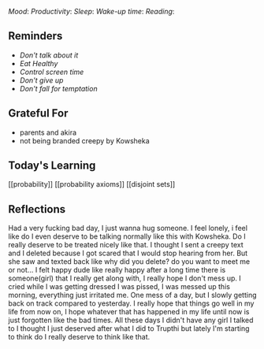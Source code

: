 *Mood*:
*Productivity*:
*Sleep*:
*Wake-up time*:
*Reading*: 

## Reminders
- *Don't talk about it*
- *Eat Healthy*
- *Control screen time*
- *Don't give up*
- *Don't fall for temptation*

## Grateful For 
- parents and akira
- not being branded creepy by Kowsheka

## Today's Learning  
[[probability]]
[[probability axioms]]
[[disjoint sets]]

## Reflections
Had a very fucking bad day, I just wanna hug someone. I feel lonely, i feel like do I even deserve to be talking normally like this with Kowsheka. Do I really deserve to be treated nicely like that. I thought I sent a creepy text and I deleted because I got scared that I would stop hearing from her. But she saw and texted back like why did you delete? do you want to meet me or not... I felt happy dude like really happy after a long time there is someone(girl) that I really get along with, I really hope I don't mess up. I cried while I was getting dressed I was pissed, I was messed up this morning, everything just irritated me. One mess of a day, but I slowly getting back on track compared to yesterday. I really hope that things go well in my life from now on, I hope whatever that has happened in my life until now is just forgotten like the bad times. All these days I didn't have any girl I talked to I thought I just deserved after what I did to Trupthi but lately I'm starting to think do I really deserve to think like that. 